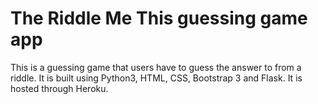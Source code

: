# The Riddle Me This guessing game app

This is a guessing game that users have to guess the answer to from a riddle.
It is built using Python3, HTML, CSS, Bootstrap 3 and Flask. It is hosted through Heroku.